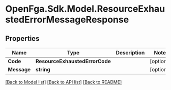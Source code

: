 # OpenFga.Sdk.Model.ResourceExhaustedErrorMessageResponse

## Properties

Name | Type | Description | Notes
------------ | ------------- | ------------- | -------------
**Code** | **ResourceExhaustedErrorCode** |  | [optional] 
**Message** | **string** |  | [optional] 

[[Back to Model list]](../README.md#models) [[Back to API list]](../README.md#api-endpoints) [[Back to README]](../README.md)

